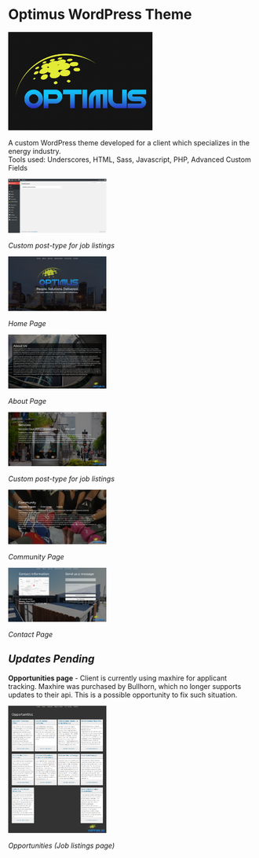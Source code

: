 
# Optimus WordPress Theme


<img src="./screenshot.png" width="" height="200px" alt="optimus theme screenshot.png"/>

A custom WordPress theme developed for a client which specializes in the energy industry.  
Tools used:
Underscores, HTML, Sass, Javascript, PHP, Advanced Custom Fields  

<img src="./img/screenshots/dashboard.png" width="200px" alt="screenshot of wp dashboard"/>

*Custom post-type for job listings*  

<img src="./img/screenshots/OptimusHome.png" width="200px" alt="screenshot of wp dashboard"/>  

*Home Page*

<img src="./img/screenshots/about.png" width="200px" alt="screenshot of wp dashboard"/>  
  
*About Page*

<img src="./img/screenshots/services.png" width="200px" alt="screenshot of wp dashboard"/>
  
*Custom post-type for job listings*

<img src="./img/screenshots/community.png" width="200px" alt="screenshot of wp dashboard"/>
  
*Community Page*

<img src="./img/screenshots/contact.png" width="200px" alt="screenshot of wp dashboard"/>
  
*Contact Page*

*Updates Pending*
---
**Opportunities page** -
Client is currently using maxhire for applicant tracking. Maxhire was purchased by Bullhorn, which no longer supports updates to their api. This is a possible opportunity to fix such situation.

<img src="./img/screenshots/opportunities.png" width="200px" alt="screenshot of wp dashboard"/>
  
*Opportunities (Job listings page)*
</div>